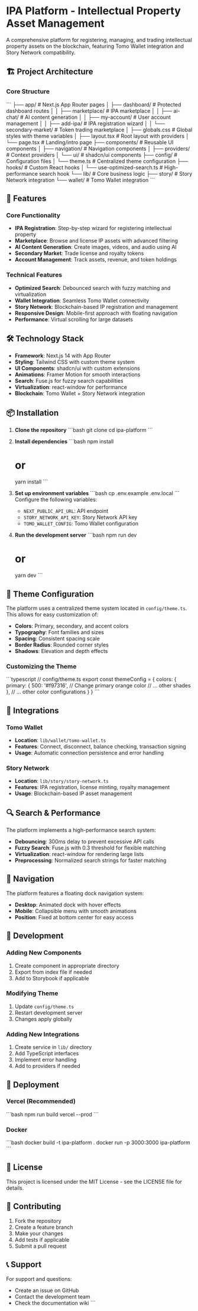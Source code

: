 # IPA Platform - Intellectual Property Asset Management

A comprehensive platform for registering, managing, and trading intellectual property assets on the blockchain, featuring Tomo Wallet integration and Story Network compatibility.

## 🏗️ Project Architecture

### Core Structure
\`\`\`
├── app/                          # Next.js App Router pages
│   ├── dashboard/               # Protected dashboard routes
│   │   ├── marketplace/         # IPA marketplace
│   │   ├── ai-chat/            # AI content generation
│   │   ├── my-account/         # User account management
│   │   ├── add-ipa/            # IPA registration wizard
│   │   └── secondary-market/   # Token trading marketplace
│   ├── globals.css             # Global styles with theme variables
│   ├── layout.tsx              # Root layout with providers
│   └── page.tsx                # Landing/intro page
├── components/                  # Reusable UI components
│   ├── navigation/             # Navigation components
│   ├── providers/              # Context providers
│   └── ui/                     # shadcn/ui components
├── config/                     # Configuration files
│   └── theme.ts               # Centralized theme configuration
├── hooks/                      # Custom React hooks
│   └── use-optimized-search.ts # High-performance search hook
└── lib/                        # Core business logic
    ├── story/                  # Story Network integration
    └── wallet/                 # Tomo Wallet integration
\`\`\`

## 🚀 Features

### Core Functionality
- **IPA Registration**: Step-by-step wizard for registering intellectual property
- **Marketplace**: Browse and license IP assets with advanced filtering
- **AI Content Generation**: Create images, videos, and audio using AI
- **Secondary Market**: Trade license and royalty tokens
- **Account Management**: Track assets, revenue, and token holdings

### Technical Features
- **Optimized Search**: Debounced search with fuzzy matching and virtualization
- **Wallet Integration**: Seamless Tomo Wallet connectivity
- **Story Network**: Blockchain-based IP registration and management
- **Responsive Design**: Mobile-first approach with floating navigation
- **Performance**: Virtual scrolling for large datasets

## 🛠️ Technology Stack

- **Framework**: Next.js 14 with App Router
- **Styling**: Tailwind CSS with custom theme system
- **UI Components**: shadcn/ui with custom extensions
- **Animations**: Framer Motion for smooth interactions
- **Search**: Fuse.js for fuzzy search capabilities
- **Virtualization**: react-window for performance
- **Blockchain**: Tomo Wallet + Story Network integration

## 📦 Installation

1. **Clone the repository**
   \`\`\`bash
   git clone <repository-url>
   cd ipa-platform
   \`\`\`

2. **Install dependencies**
   \`\`\`bash
   npm install
   # or
   yarn install
   \`\`\`

3. **Set up environment variables**
   \`\`\`bash
   cp .env.example .env.local
   \`\`\`
   Configure the following variables:
   - `NEXT_PUBLIC_API_URL`: API endpoint
   - `STORY_NETWORK_API_KEY`: Story Network API key
   - `TOMO_WALLET_CONFIG`: Tomo Wallet configuration

4. **Run the development server**
   \`\`\`bash
   npm run dev
   # or
   yarn dev
   \`\`\`

## 🎨 Theme Configuration

The platform uses a centralized theme system located in `config/theme.ts`. This allows for easy customization of:

- **Colors**: Primary, secondary, and accent colors
- **Typography**: Font families and sizes
- **Spacing**: Consistent spacing scale
- **Border Radius**: Rounded corner styles
- **Shadows**: Elevation and depth effects

### Customizing the Theme

\`\`\`typescript
// config/theme.ts
export const themeConfig = {
  colors: {
    primary: {
      500: '#f97316', // Change primary orange color
      // ... other shades
    },
    // ... other color configurations
  }
}
\`\`\`

## 🔌 Integrations

### Tomo Wallet
- **Location**: `lib/wallet/tomo-wallet.ts`
- **Features**: Connect, disconnect, balance checking, transaction signing
- **Usage**: Automatic connection persistence and error handling

### Story Network
- **Location**: `lib/story/story-network.ts`
- **Features**: IPA registration, license minting, royalty management
- **Usage**: Blockchain-based IP asset management

## 🔍 Search & Performance

The platform implements a high-performance search system:

- **Debouncing**: 300ms delay to prevent excessive API calls
- **Fuzzy Search**: Fuse.js with 0.3 threshold for flexible matching
- **Virtualization**: react-window for rendering large lists
- **Preprocessing**: Normalized search strings for faster matching

## 📱 Navigation

The platform features a floating dock navigation system:
- **Desktop**: Animated dock with hover effects
- **Mobile**: Collapsible menu with smooth animations
- **Position**: Fixed at bottom center for easy access

## 🧪 Development

### Adding New Components
1. Create component in appropriate directory
2. Export from index file if needed
3. Add to Storybook if applicable

### Modifying Theme
1. Update `config/theme.ts`
2. Restart development server
3. Changes apply globally

### Adding New Integrations
1. Create service in `lib/` directory
2. Add TypeScript interfaces
3. Implement error handling
4. Add to providers if needed

## 🚀 Deployment

### Vercel (Recommended)
\`\`\`bash
npm run build
vercel --prod
\`\`\`

### Docker
\`\`\`bash
docker build -t ipa-platform .
docker run -p 3000:3000 ipa-platform
\`\`\`

## 📄 License

This project is licensed under the MIT License - see the LICENSE file for details.

## 🤝 Contributing

1. Fork the repository
2. Create a feature branch
3. Make your changes
4. Add tests if applicable
5. Submit a pull request

## 📞 Support

For support and questions:
- Create an issue on GitHub
- Contact the development team
- Check the documentation wiki
\`\`\`


